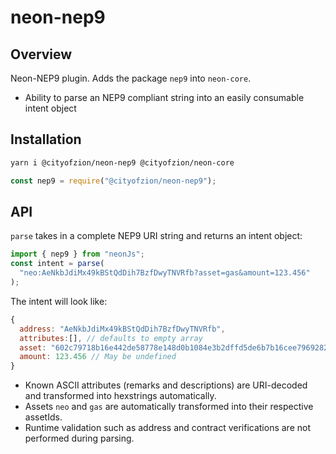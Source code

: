# neon-nep9

## Overview

Neon-NEP9 plugin. Adds the package `nep9` into `neon-core`.

- Ability to parse an NEP9 compliant string into an easily consumable intent object

## Installation

```sh
yarn i @cityofzion/neon-nep9 @cityofzion/neon-core
```

```js
const nep9 = require("@cityofzion/neon-nep9");
```

## API

`parse` takes in a complete NEP9 URI string and returns an intent object:

```js
import { nep9 } from "neonJs";
const intent = parse(
  "neo:AeNkbJdiMx49kBStQdDih7BzfDwyTNVRfb?asset=gas&amount=123.456"
);
```

The intent will look like:

```js
{
  address: "AeNkbJdiMx49kBStQdDih7BzfDwyTNVRfb",
  attributes:[], // defaults to empty array
  asset: "602c79718b16e442de58778e148d0b1084e3b2dffd5de6b7b16cee7969282de7", // May be undefined
  amount: 123.456 // May be undefined
}
```

- Known ASCII attributes (remarks and descriptions) are URI-decoded and transformed into hexstrings automatically.
- Assets `neo` and `gas` are automatically transformed into their respective assetIds.
- Runtime validation such as address and contract verifications are not performed during parsing.
